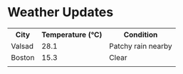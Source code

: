 # Weather Updates

<!-- WEATHER-UPDATE-START -->
<table><tr><th>City</th><th>Temperature (°C)</th><th>Condition</th></tr><tr><td>Valsad</td><td>28.1</td><td>Patchy rain nearby</td></tr><tr><td>Boston</td><td>15.3</td><td>Clear</td></tr><tr><td></td><td></td><td></td></tr></table>
<!-- WEATHER-UPDATE-END -->
